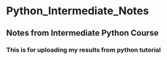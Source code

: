 # Python_Intermediate_Notes
## Notes from Intermediate Python Course
### This is for uploading my results from python tutorial
